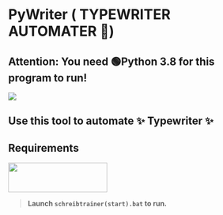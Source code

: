 # PyWriter ( TYPEWRITER AUTOMATER 🤖)
## **Attention**: You need 🟢Python 3.8 for this program to run!
<a href="https://youtu.be/6FqlENf1jZc"><img src="https://i.imgur.com/d17UHPJ.jpg"/></a>

## Use this tool to automate ✨ Typewriter ✨

## Requirements
<a href="https://www.google.com/intl/de/chrome/"><img src="https://logo-logos.com/wp-content/uploads/2016/11/Google_Chrome_logo_icon.png" width=200px height=60px></a>


> **Launch `schreibtrainer(start).bat` to run.**
